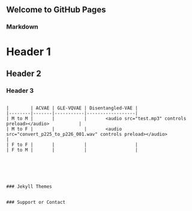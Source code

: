 

## Welcome to GitHub Pages


### Markdown

# Header 1
## Header 2
### Header 3

```

|        | ACVAE | GLE-VQVAE | Disentangled-VAE |
|--------|-------|-----------|------------------|
| M to M |       |           |       <audio src="test.mp3" controls preload></audio>           |
| M to F |       |           |       <audio src="convert_p225_to_p226_001.wav" controls preload></audio>          |
| F to F |       |           |                  |
| F to M |       |           |                  |






### Jekyll Themes


### Support or Contact


